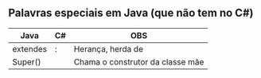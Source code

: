 ## Palavras especiais em Java (que não tem no C#)

|  Java | C#   |OBS |
| ------------ | ------------ |------------ |
|  extendes | :  | Herança, herda de |
| Super()  |   | Chama o construtor da classe mãe|

